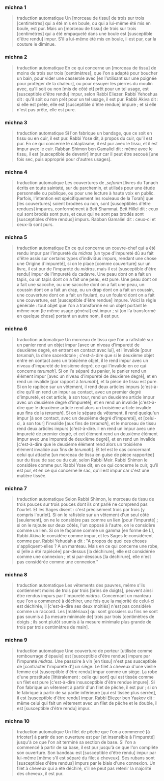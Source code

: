 
### michna 1
> traduction automatique
Un [morceau de tissu] de trois sur trois [centimètres] qui a été mis en boule, ou qui a lui-même été mis en boule, est pur. Mais un [morceau de tissu] de trois sur trois [centimètres] qui a été empaqueté dans une boule est [susceptible d'être rendu] impur. S'il a lui-même été mis en boule, il est pur, car la couture le diminue.

### michna 2
> traduction automatique
En ce qui concerne un [morceau de tissu] de moins de trois sur trois [centimètres], que l'on a adapté pour boucher un bain, pour vider une casserole avec [en l'utilisant sur une poignée pour protéger de la chaleur], ou pour essuyer les pierres du moulin avec, qu'il soit ou non [mis de côté et] prêt pour un tel usage, est [susceptible d'être rendu] impur, selon Rabbi Eliezer. Rabbi Yehoshua dit : qu'il soit ou non prêt pour un tel usage, il est pur. Rabbi Akiva dit : si elle est prête, elle est [susceptible d'être rendue] impure ; et si elle n'est pas prête, elle est pure.

### michna 3
> traduction automatique
Si l'on fabrique un bandage, que ce soit en tissu ou en cuir, il est pur. Rabbi Yose dit, à propos du cuir, qu'il est pur. En ce qui concerne le cataplasme, il est pur avec le tissu, et il est impur avec le cuir. Rabban Shimon ben Gamaliel dit : même avec le tissu, il est [susceptible de devenir] impur car il peut être secoué [une fois sec, puis approprié pour d'autres usages].

### michna 4
> traduction automatique
Les couvertures de ,<i>sefarim</i> [livres du Tanach écrits en toute sainteté, sur du parchemin, et utilisés pour une étude personnelle ou publique, ou pour une lecture à haute voix en public. Parfois, l'intention est spécifiquement les rouleaux de la Torah] que [les couvertures] soient brodées ou non, sont [susceptibles d'être rendues] impures, conformément à Beit Shammai. Beit Hillel dit : ceux qui sont brodés sont purs, et ceux qui ne sont pas brodés sont [susceptibles d'être rendus] impurs. Rabban Gamaliel dit : ceux-ci et ceux-là sont purs.

### michna 5
> traduction automatique
En ce qui concerne un couvre-chef qui a été rendu impur par l'impureté du <i>midras</i> [un type d'impureté dû au fait d'être assis sur certains types d'individus impurs, rendant une chose une Origine d'impureté], si on le place [comme couverture] sur un livre, il est pur de l'impureté du <i>midras</i>, mais il est [susceptible d'être rendu] impur de l'impureté du cadavre. Une peau dont on a fait un tapis, ou un tapis dont on a fait une peau, est pure. Une peau dont on a fait une sacoche, ou une sacoche dont on a fait une peau, un coussin dont on a fait un drap, ou un drap dont on a fait un coussin, une couverture dont on a fait un foulard, ou un foulard dont on a fait une couverture, est [susceptible d'être rendue] impure. Voici la règle générale : tout objet que l'on a transformé en un objet portant le même nom [le même usage général] est impur ; si [on l'a transformé en quelque chose] portant un autre nom, il est pur.

### michna 6
> traduction automatique
Un morceau de tissu que l'on a rafistolé sur un panier rend un objet impur [avec un niveau d'impureté de deuxième degré, en entrant en contact avec lui], et l'invalide [pour <i>terumah</i>, la dîme sacerdotale ; c'est-à-dire que si le deuxième objet entre en contact avec un troisième objet, il le rend impur avec un niveau d'impureté de troisième degré, ce qui l'invalide en ce qui concerne <i>terumah</i>]. Si on l'a séparé du panier, le panier rend un élément impur [avec un niveau d'impureté de deuxième degré], et en rend un invalide [par rapport à <i>terumah</i>], et la pièce de tissu est pure. Si on le rapièce sur un vêtement, il rend deux articles impurs [c'est-à-dire qu'il en rend un impur au contact, avec un premier degré d'impureté, et cet article, à son tour, rend un deuxième article impur avec un deuxième degré d'impureté], et en rend un invalide [c'est-à-dire que le deuxième article rend alors un troisième article invalide aux fins de la <i>terumah</i>]. Si on le sépare du vêtement, il rend quelqu'un impur [à son contact, avec un deuxième degré d'impureté], et [celui-ci, à son tour] l'invalide [aux fins de <i>terumah</i>], et le morceau de tissu rend deux articles impurs [c'est-à-dire. il en rend un impur avec une impureté de premier degré, et cet élément rend un deuxième élément impur avec une impureté de deuxième degré], et en rend un invalide [c'est-à-dire que le deuxième élément rend alors un troisième élément invalide aux fins de <i>terumah</i>]. Et tel est le cas concernant celui qui attache [un morceau de tissu en guise de pièce rapportée] sur du tissu de sac ou du cuir, selon Rabbi Meir. Rabbi Shimon le considère comme pur. Rabbi Yose dit, en ce qui concerne le cuir, qu'il est pur, et en ce qui concerne le sac, qu'il est impur car c'est une matière tissée.

### michna 7
> traduction automatique
Selon Rabbi Shimon, le morceau de tissu de trois pouces sur trois pouces dont ils ont parlé ne comprend pas l'ourlet. Et les Sages disent : c'est précisément trois par trois [y compris l'ourlet]. Si on le rafistole sur un vêtement d'un seul côté [seulement], on ne le considère pas comme un lien [pour l'impureté] ; si on le rajoute sur deux côtés, l'un opposé à l'autre, on le considère comme un lien. Si on le façonne comme un gamma [en forme de L], Rabbi Akiva le considère comme impur, et les Sages le considèrent comme pur. Rabbi Yehudah a dit : "A propos de quoi ces choses s'appliquent-elles ? A un manteau. Mais en ce qui concerne une robe, si [elle a été rapiécée] par-dessus [la déchirure], elle est considérée comme une connexion ; et si par-dessous [la déchirure], elle n'est pas considérée comme une connexion."

### michna 8
> traduction automatique
Les vêtements des pauvres, même s'ils contiennent moins de trois par trois [brins de doigts], peuvent ainsi être rendus impurs par l'impureté <i>midras</i>. Concernant un manteau que l'on a commencé à déchirer, une fois que la majorité de celui-ci est déchirée, il [c'est-à-dire ses deux moitiés] n'est pas considéré comme un raccord. Les [matériaux] qui sont grossiers ou fins ne sont pas soumis à [la mesure minimale de] trois par trois [centimètres de doigts ; ils sont plutôt soumis à la mesure minimale plus grande de trois par trois centimètres de main].

### michna 9
> traduction automatique
Une couverture de porteur [utilisée comme rembourrage d'épaule] est [susceptible d'être rendue] impure par l'impureté <i>midras</i>. Une passoire à vin [en tissu] n'est pas susceptible de [contracter l'impureté d'] un siège.      Le filet à cheveux d'une vieille femme est [susceptible d'être rendu] impur comme un siège. La robe d'une prostituée [littéralement : celle qui sort] qui est tissée comme un filet est pure [c'est-à-dire insusceptible d'être rendue impure]. Si l'on fabrique un vêtement à partir d'un filet de pêche, il est pur ; si on le fabrique à partir de sa partie inférieure [qui est tissée plus serrée], il est [susceptible d'être rendu] impur. Rabbi Eliezer ben Yaakov dit : même celui qui fait un vêtement avec un filet de pêche et le double, il est [susceptible d'être rendu] impur.

### michna 10
> traduction automatique
Un filet de pêche que l'on a commencé [à tricoter] à partir de son ouverture est pur [et insensible à l'impureté] jusqu'à ce que l'on ait terminé sa section de base. Si l'on a commencé à partir de sa base, il est pur jusqu'à ce que l'on complète son ouverture.  Son bandeau est [susceptible d'être rendu] impur par lui-même [même s'il est séparé du filet à cheveux]. Ses rubans sont [susceptibles d'être rendus] impurs par le biais d'une connexion. Un filet à cheveux qui a été déchiré, s'il ne peut pas retenir la majorité des cheveux, il est pur.
